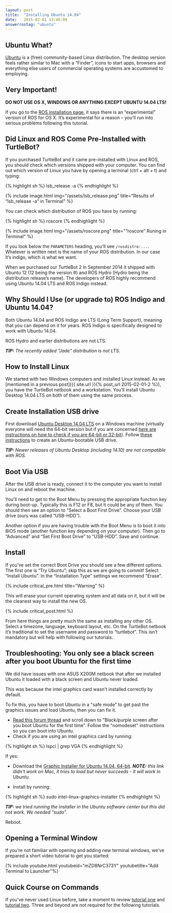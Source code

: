 ```yaml
---
layout: post
title:  "Installing Ubuntu 14.04"
date:   2015-02-01 13:46:09
answerrostag: "ubuntu"
---
```


## Ubuntu What?

[Ubuntu](http://www.ubuntu.com/download/desktop/) is a (free) community-based Linux distribution. The desktop version feels rather similar to Mac with a “Finder”, icons to start apps, browsers and everything else users of commercial operating systems are accustomed to employing.

## Very Important!

**DO NOT USE OS X, WINDOWS OR ANYTHING EXCEPT UBUNTU 14.04 LTS!**

If you go to the [ROS installation page](http://wiki.ros.org/ROS/Installation), it says there is an “experimental” version of ROS for OS X. It’s experimental for a reason – you’ll run into serious problems following this tutorial.

## Did Linux and ROS Come Pre-Installed with TurtleBot?

If you purchased TurtleBot and it came pre-installed with Linux and ROS, you should check which versions shipped with your computer. You can find out which version of Linux you have by opening a terminal (ctrl + alt + t) and typing:

{% highlight sh %}
lsb_release -a
{% endhighlight %}

{% include image.html img="/assets/lsb_release.png" title="Results of “lsb_release -a” in Terminal" %}

You can check which distribution of ROS you have by running:

{% highlight sh %}
roscore
{% endhighlight %}


{% include image.html img="/assets/roscore.png" title="“roscore” Runing in Terminal" %}

If you look below the `PARAMETERS` heading, you’ll see `/rosdistro:...`. Whatever is written next is the name of your ROS distribution. In our case it’s indigo, which is what we want.

When we purchased our TurtleBot 2 in September 2014 it shipped with Ubuntu 12 (12 being the version #) and ROS Hydro (Hydro being the distribution release’s name). The developers of ROS highly recommend using Ubuntu 14.04 LTS and ROS Indigo instead.

## Why Should I Use (or upgrade to) ROS Indigo and Ubuntu 14.04?

Both Ubuntu 14.04 and ROS Indigo are LTS (Long Term Support), meaning that you can depend on it for years. ROS Indigo is specifically designed to work with Ubuntu 14.04.  

ROS Hydro and earlier distributions are not LTS.

***TIP:** The recently added "Jade" distribution is not LTS.*

## How to Install Linux

We started with two Windows computers and installed Linux instead. As we [mentioned in a previous post]({{ site.url }}{% post_url 2015-02-01-2 %}), you have the TurtleBot netbook and a workstation. You’ll install Ubuntu Desktop 14.04 LTS on both of them using the same process.

## Create Installation USB drive

First download [Ubuntu Desktop 14.04 LTS](http://www.ubuntu.com/download/desktop/) on a Windows machine (virtually everyone will need the 64-bit version but if you are concerned [here are instructions on how to check if you are 64-bit or 32-bit](http://windows.microsoft.com/en-us/windows/32-bit-and-64-bit-windows#1TC=windows-7)). Follow [these instructions](https://help.ubuntu.com/community/Installation/FromUSBStickQuick) to create an Ubuntu-bootable USB drive.

***TIP:** Newer releases of Ubuntu Desktop (including 14.10) are not compatible with ROS.*

## Boot Via USB

After the USB drive is ready, connect it to the computer you want to install Linux on and reboot the machine.

You’ll need to get to the Boot Menu by pressing the appropriate function key during boot-up. Typically this is F12 or F8, but it could be any of them. You should then see an option to “Select a Boot First Drive”. Choose your USB drive (ours was called “USB-HDD”).

Another option if you are having trouble with the Boot Menu is to boot it into BIOS mode (another function key depending on your computer). Then go to “Advanced” and “Set First Boot Drive” to “USB-HDD”. Save and continue.

## Install

If you’ve set the correct Boot Drive you should see a few different options. The first one is “Try Ubuntu”; skip this as we are going to commit! Select “Install Ubuntu”. In the “Installation Type” settings we recommend “Erase”. 

{% include critical_pre.html title="Warning" %}

This will erase your current operating system and all data on it, but it will be the cleanest way to install the new OS.

{% include critical_post.html %}

From here things are pretty much the same as installing any other OS. Select a timezone, language, keyboard layout, etc. On the TurtleBot netbook it’s traditional to set the username and password to “turtlebot”. This isn’t mandatory but will help with following our tutorials.

## Troubleshooting: You only see a black screen after you boot Ubuntu for the first time

We did have issues with one ASUS X200M netbook that after we installed Ubuntu it loaded with a black screen and Ubuntu never loaded.

This was because the intel graphics card wasn't installed correctly by default.

To fix this, you have to boot Ubuntu in a "safe mode" to get past the graphics issues and load Ubuntu, then you can fix it.

* [Read this forum thread](http://askubuntu.com/questions/162075/my-computer-boots-to-a-black-screen-what-options-do-i-have-to-fix-it) and scroll down to "Black/purple screen after you boot Ubuntu for the first time". Follow the "nomodeset" instructions so you can boot into Ubuntu.
* Check if you are using an intel graphics card by running:

{% highlight sh %}
lspci | grep VGA
{% endhighlight %}

If yes:

* Download the [Graphic Installer for Ubuntu 14.04, 64-bit](http://01.org/linuxgraphics/downloads).  ***NOTE:** this link didn't work on Mac, it tries to load but never succeeds - it will work in Ubuntu.*

* Install by running:

{% highlight sh %}
sudo intel-linux-graphics-installer
{% endhighlight %}

***TIP:** we tried running the installer in the Ubuntu software center but this did not work. We needed "sudo".*

Reboot.

## Opening a Terminal Window

If you’re not familiar with opening and adding new terminal windows, we’ve prepared a short video tutorial to get you started:

{% include youtube.html youtubeid="mZD8NrC373Y" youtubetitle="Add Terminal to Launcher"%}


## Quick Course on Commands

If you’ve never used Linux before, take a moment to review [tutorial one](http://www.ee.surrey.ac.uk/Teaching/Unix/unix1.html) and [tutorial two](http://www.ee.surrey.ac.uk/Teaching/Unix/unix2.html). Three and beyond are not required for the following tutorials.
